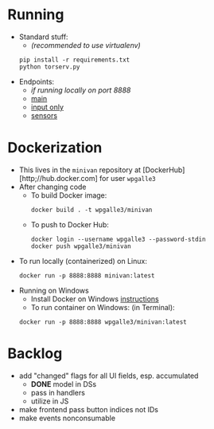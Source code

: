 # Running

  * Standard stuff:
     * _(recommended to use virtualenv)_
    ```
    pip install -r requirements.txt
    python torserv.py
    ```
  * Endpoints:
     * _if running locally on port 8888_
     * [main](http://localhost:8888)
     * [input only](http://localhost:8888/inputOnly)
     * [sensors](http://localhost:8888/sensors)

# Dockerization

  * This lives in the `minivan` repository at [DockerHub][http;//hub.docker.com] for user `wpgalle3`
  * After changing code
      * To build Docker image:
        ```
        docker build . -t wpgalle3/minivan
        ```
      * To push to Docker Hub:
        ```
        docker login --username wpgalle3 --password-stdin
        docker push wpgalle3/minivan
        ```
  * To run locally (containerized) on Linux:
    ```
    docker run -p 8888:8888 minivan:latest
    ```
  * Running on Windows
      * Install Docker on Windows [instructions](https://docs.docker.com/desktop/windows/install/)
      * To run container on Windows: (in Terminal):
    ```
    docker run -p 8888:8888 wpgalle3/minivan:latest
    ```
# Backlog

  * add "changed" flags for all UI fields, esp. accumulated
      * **DONE** model in DSs
      * pass in handlers
      * utilize in JS
  * make frontend pass button indices not IDs
  * make events nonconsumable

